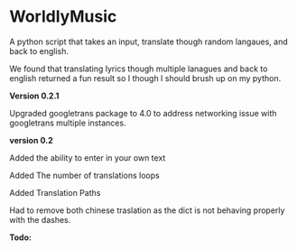 # WorldlyMusic
 A python script that takes an input, translate though random langaues, and back to english.
 
 We found that translating lyrics though multiple lanagues and back to english returned a fun result so I though I should brush up on my python.
 
**Version 0.2.1**
    
Upgraded googletrans package to 4.0 to address networking issue with googletrans multiple instances.

**version 0.2**

Added the ability to enter in your own text

Added The number of translations loops

Added Translation Paths

Had to remove both chinese traslation as the dict is not behaving properly with the dashes.


**Todo:** 
